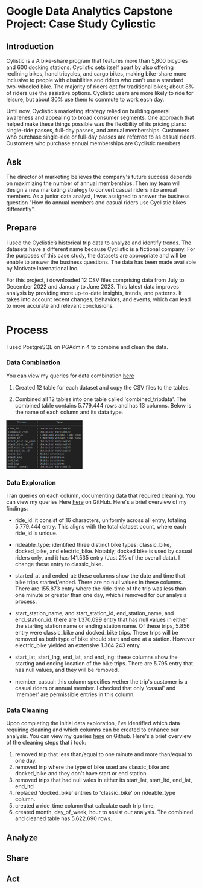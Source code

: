 # Google Data Analytics Capstone Project: Case Study Cylicstic

## Introduction
Cylistic is a A bike-share program that features more than 5,800 bicycles and 600 docking stations. Cyclistic sets itself
apart by also offering reclining bikes, hand tricycles, and cargo bikes, making bike-share more inclusive to people with
disabilities and riders who can’t use a standard two-wheeled bike. The majority of riders opt for traditional bikes; about
8% of riders use the assistive options. Cyclistic users are more likely to ride for leisure, but about 30% use them to
commute to work each day.

Until now, Cyclistic’s marketing strategy relied on building general awareness and appealing to broad consumer segments.
One approach that helped make these things possible was the flexibility of its pricing plans: single-ride passes, full-day passes,
and annual memberships. Customers who purchase single-ride or full-day passes are referred to as casual riders. Customers
who purchase annual memberships are Cyclistic members.

## Ask
The director of marketing believes the company's future success depends on maximizing the number of annual memberships. Then my team will design a new marketing strategy to convert casual riders into annual members. As a junior data analyst, I was assigned to answer the business question "How do annual members and casual riders use Cyclistic bikes differently". 

## Prepare
I used the Cyclistic’s historical trip data to analyze and identify trends. The datasets have a different name because Cyclistic is a fictional company. For the purposes of this case study, the datasets are appropriate and will be enable to answer the business questions. The data has been made available by Motivate International Inc.

For this project, i downloaded 12 CSV files comprising data from July to December 2022 and January to June 2023. This latest data improves analysis by providing more up-to-date insights, trends, and patterns. It takes into account recent changes, behaviors, and events, which can lead to more accurate and relevant conclusions.

# Process
I used PostgreSQL on PGAdmin 4 to combine and clean the data.

### Data Combination
You can view my queries for data combination [here](combine_datasets.sql)
1. Created 12 table for each dataset and copy the CSV files to the tables.

2. Combined all 12 tables into one table called 'combined_tripdata'. The combined table contains 5.779.444 rows and has 13 columns. Below is the name of each column and its data type.

<img src="img/datatype.png" alt= "image" width="40%" height="40%">

### Data Exploration

I ran queries on each column, documenting data that required cleaning. You can view my queries Here [here](data_exploration.sql) on GitHub. Here's a brief overview of my findings:

* ride_id: it consist of 16 characters, uniformly across all entry, totaling 5.779.444 entry. This aligns with the total dataset count, where each ride_id is unique.

* rideable_type: identified three distinct bike types: classic_bike, docked_bike, and electric_bike. Notably, docked bike is used by casual riders only, and it has 141.535 entry (Just 2% of the overall data). I change these entry to classic_bike.

* started_at and ended_at: these columns show the date and time that bike trips started/ended. There are no null values in these columns. There are 155.873 entry where the ride-time of the trip was less than one minute or greater than one day, which i removed for our analysis process.

* start_station_name, and start_station_id, end_station_name, and end_station_id: there are 1.370.099 entry that has null values in either the starting station name or ending station name. Of these trips, 5.856 entry were classic_bike and docked_bike trips. These trips will be removed as both type of bike should start and end at a station. However electric_bike yielded an extensive 1.364.243 entry.

* start_lat, start_lng, end_lat, and end_lng: these columns show the starting and ending location of the bike trips. There are 5.795 entry that has null values, and they will be removed.

* member_casual: this column specifies wether the trip's customer is a casual riders or annual member. I checked that only 'casual' and 'member' are permissible entries in this column.

### Data Cleaning

Upon completing the initial data exploration, I've identified which data requiring cleaning and which columns can be created to enhance our analysis. You can view my queries [here](data_cleaning.sql) on Github. Here's a brief overview of the cleaning steps that i took:
1. removed trip that less than/equal to one minute and more than/equal to one day.
2. removed trip where the type of bike used are classic_bike and docked_bike and they don't have start or end station.
3. removed trips that had null vales in either its start_lat, start_ltd, end_lat, end_ltd
4. replaced 'docked_bike' entries to 'classic_bike' on rideable_type column.
5. created a ride_time column that calculate each trip time.
6. created month, day_of_week, hour to assist our analysis.
The combined and cleaned table has 5.622.690 rows.


## Analyze

## Share

## Act
